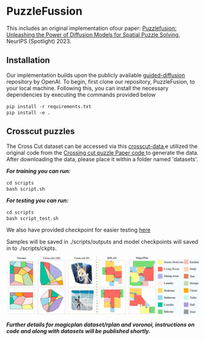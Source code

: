 # PuzzleFussion
This includes an original implementation ofour paper:
[Puzzlefusion: Unleashing the Power of Diffusion Models for Spatial Puzzle Solving](https://arxiv.org/pdf/2211.13785.pdf), NeurIPS (Spotlight) 2023.



## Installation
Our implementation builds upon the publicly available  [guided-diffusion](https://github.com/openai/guided-diffusion) repository by OpenAI. To begin, first clone our repository, PuzzleFusion, to your local machine. Following this, you can install the necessary dependencies by executing the commands provided below
```
pip install -r requirements.txt
pip install -e .
```

## Crosscut puzzles

The Cross Cut dataset can be accessed via this [crosscut-data](https://drive.google.com/file/d/1kRRI9V6ro1MK0f-rNbw0hg5jw_WVwlzw/view?usp=share_link),e utilized the original code from the [Crossing cut puzzle Paper code ](https://openaccess.thecvf.com/content/CVPR2021/papers/Harel_Crossing_Cuts_Polygonal_Puzzles_Models_and_Solvers_CVPR_2021_paper.pdf) to generate the data. After downloading the data, please place it within a folder named 'datasets'.  

***For training you can run:***
```
cd scripts
bash script.sh
```
***For testing you can run:***
```
cd scripts
bash script_test.sh
```
We also have provided checkpoint for easier testing [here](https://drive.google.com/file/d/1jdqZFikSXTVDyOBErL0tn373RCcQKV1f/view?usp=share_link)

Samples will be saved in ./scripts/outputs and  model checkpoints will saved in to ./scripts/ckpts.


![Model dataset](imgs/dataset2.png)





***Further details for magicplan dataset/rplan and voronoi, instructions on code and along with datasets will be published shortly.***
